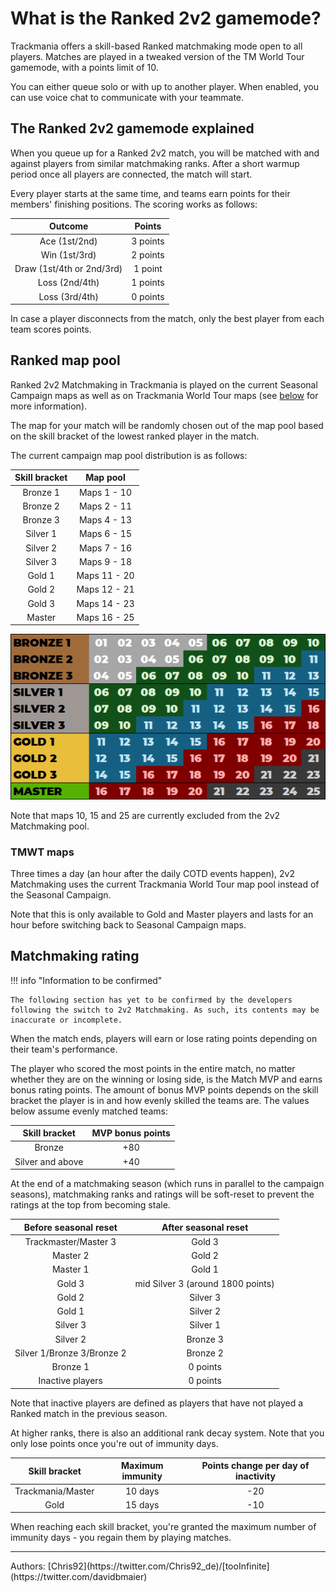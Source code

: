 # What is the Ranked 2v2 gamemode?

Trackmania offers a skill-based Ranked matchmaking mode open to all players.
Matches are played in a tweaked version of the TM World Tour gamemode, with a points limit of 10.

You can either queue solo or with up to another player.
When enabled, you can use voice chat to communicate with your teammate.

## The Ranked 2v2 gamemode explained

When you queue up for a Ranked 2v2 match, you will be matched with and against players from similar matchmaking ranks.
After a short warmup period once all players are connected, the match will start.

Every player starts at the same time, and teams earn points for their members' finishing positions.
The scoring works as follows:

| Outcome  |  Points  |
| :------: | :------: |
|   Ace (1st/2nd) | 3 points |
|   Win (1st/3rd) | 2 points |
|   Draw (1st/4th or 2nd/3rd) | 1 point |
|   Loss (2nd/4th) | 1 points |
|   Loss (3rd/4th) | 0 points |

In case a player disconnects from the match, only the best player from each team scores points.

## Ranked map pool

Ranked 2v2 Matchmaking in Trackmania is played on the current Seasonal Campaign maps as well as on Trackmania World Tour maps (see [below](#tmwt-maps) for more information).

The map for your match will be randomly chosen out of the map pool based on the skill bracket of the lowest ranked player in the match.

The current campaign map pool distribution is as follows:

|  Skill bracket |   Map pool   |
|  :-----------: |  :---------: |
|    Bronze 1    | Maps 1 - 10  |
|    Bronze 2    | Maps 2 - 11  |
|    Bronze 3    | Maps 4 - 13  |
|    Silver 1    | Maps 6 - 15  |
|    Silver 2    | Maps 7 - 16  |
|    Silver 3    | Maps 9 - 18  |
|     Gold 1     | Maps 11 - 20 |
|     Gold 2     | Maps 12 - 21 |
|     Gold 3     | Maps 14 - 23 |
|     Master     | Maps 16 - 25 |

![Map pool for Ranked](../img/rankedMapPool.png)

Note that maps 10, 15 and 25 are currently excluded from the 2v2 Matchmaking pool.

### TMWT maps

Three times a day (an hour after the daily COTD events happen), 2v2 Matchmaking uses the current Trackmania World Tour map pool instead of the Seasonal Campaign.

Note that this is only available to Gold and Master players and lasts for an hour before switching back to Seasonal Campaign maps.

## Matchmaking rating

!!! info "Information to be confirmed"

    The following section has yet to be confirmed by the developers following the switch to 2v2 Matchmaking. As such, its contents may be inaccurate or incomplete.

When the match ends, players will earn or lose rating points depending on their team's performance.

The player who scored the most points in the entire match, no matter whether they are on the winning or losing side, is the Match MVP and earns bonus rating points.
The amount of bonus MVP points depends on the skill bracket the player is in and how evenly skilled the teams are. The values below assume evenly matched teams:

|  Skill bracket   | MVP bonus points |
| :--------------: | :--------------: |
|      Bronze      |       +80        |
| Silver and above |       +40        |

At the end of a matchmaking season (which runs in parallel to the campaign seasons), matchmaking ranks and ratings will be soft-reset to prevent the ratings at the top from becoming stale.

|   Before seasonal reset    |       After seasonal reset        |
| :------------------------: | :-------------------------------: |
|    Trackmaster/Master 3    |              Gold 3               |
|          Master 2          |              Gold 2               |
|          Master 1          |              Gold 1               |
|           Gold 3           | mid Silver 3 (around 1800 points) |
|           Gold 2           |             Silver 3              |
|           Gold 1           |             Silver 2              |
|          Silver 3          |             Silver 1              |
|          Silver 2          |             Bronze 3              |
| Silver 1/Bronze 3/Bronze 2 |             Bronze 2              |
|          Bronze 1          |             0 points              |
|      Inactive players      |             0 points              |

Note that inactive players are defined as players that have not played a Ranked match in the previous season.

At higher ranks, there is also an additional rank decay system. Note that you only lose points once you're out of immunity days.

|   Skill bracket   | Maximum immunity | Points change per day of inactivity |
| :---------------: | :--------------: | :---------------------------------: |
| Trackmania/Master |     10 days      |                 -20                 |
|       Gold        |     15 days      |                 -10                 |

When reaching each skill bracket, you're granted the maximum number of immunity days - you regain them by playing matches.

<hr>
Authors: [Chris92](https://twitter.com/Chris92_de)/[tooInfinite](https://twitter.com/davidbmaier)
